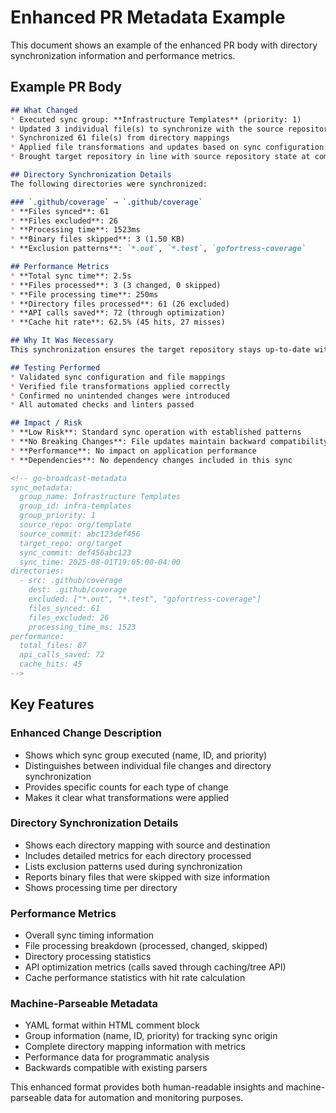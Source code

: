 # Enhanced PR Metadata Example

This document shows an example of the enhanced PR body with directory synchronization information and performance metrics.

## Example PR Body

```markdown
## What Changed
* Executed sync group: **Infrastructure Templates** (priority: 1)
* Updated 3 individual file(s) to synchronize with the source repository
* Synchronized 61 file(s) from directory mappings
* Applied file transformations and updates based on sync configuration
* Brought target repository in line with source repository state at commit abc123d

## Directory Synchronization Details
The following directories were synchronized:

### `.github/coverage` → `.github/coverage`
* **Files synced**: 61
* **Files excluded**: 26
* **Processing time**: 1523ms
* **Binary files skipped**: 3 (1.50 KB)
* **Exclusion patterns**: `*.out`, `*.test`, `gofortress-coverage`

## Performance Metrics
* **Total sync time**: 2.5s
* **Files processed**: 3 (3 changed, 0 skipped)
* **File processing time**: 250ms
* **Directory files processed**: 61 (26 excluded)
* **API calls saved**: 72 (through optimization)
* **Cache hit rate**: 62.5% (45 hits, 27 misses)

## Why It Was Necessary
This synchronization ensures the target repository stays up-to-date with the latest changes from the configured source repository. The sync operation identifies and applies only the necessary file changes while maintaining consistency across repositories.

## Testing Performed
* Validated sync configuration and file mappings
* Verified file transformations applied correctly
* Confirmed no unintended changes were introduced
* All automated checks and linters passed

## Impact / Risk
* **Low Risk**: Standard sync operation with established patterns
* **No Breaking Changes**: File updates maintain backward compatibility
* **Performance**: No impact on application performance
* **Dependencies**: No dependency changes included in this sync

<!-- go-broadcast-metadata
sync_metadata:
  group_name: Infrastructure Templates
  group_id: infra-templates
  group_priority: 1
  source_repo: org/template
  source_commit: abc123def456
  target_repo: org/target
  sync_commit: def456abc123
  sync_time: 2025-08-01T19:05:00-04:00
directories:
  - src: .github/coverage
    dest: .github/coverage
    excluded: ["*.out", "*.test", "gofortress-coverage"]
    files_synced: 61
    files_excluded: 26
    processing_time_ms: 1523
performance:
  total_files: 87
  api_calls_saved: 72
  cache_hits: 45
-->
```

## Key Features

### Enhanced Change Description
- Shows which sync group executed (name, ID, and priority)
- Distinguishes between individual file changes and directory synchronization
- Provides specific counts for each type of change
- Makes it clear what transformations were applied

### Directory Synchronization Details
- Shows each directory mapping with source and destination
- Includes detailed metrics for each directory processed
- Lists exclusion patterns used during synchronization
- Reports binary files that were skipped with size information
- Shows processing time per directory

### Performance Metrics
- Overall sync timing information
- File processing breakdown (processed, changed, skipped)
- Directory processing statistics
- API optimization metrics (calls saved through caching/tree API)
- Cache performance statistics with hit rate calculation

### Machine-Parseable Metadata
- YAML format within HTML comment block
- Group information (name, ID, priority) for tracking sync origin
- Complete directory mapping information with metrics
- Performance data for programmatic analysis
- Backwards compatible with existing parsers

This enhanced format provides both human-readable insights and machine-parseable data for automation and monitoring purposes.
